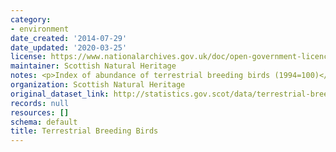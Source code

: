 ```yaml
---
category:
- environment
date_created: '2014-07-29'
date_updated: '2020-03-25'
license: https://www.nationalarchives.gov.uk/doc/open-government-licence/version/3/
maintainer: Scottish Natural Heritage
notes: <p>Index of abundance of terrestrial breeding birds (1994=100)</p>
organization: Scottish Natural Heritage
original_dataset_link: http://statistics.gov.scot/data/terrestrial-breeding-birds
records: null
resources: []
schema: default
title: Terrestrial Breeding Birds
---
```

